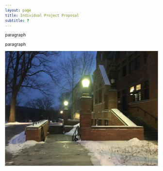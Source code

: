 ```yaml
---
layout: page
title: Individual Project Proposal
subtitle: ?
---
```

paragraph

paragraph

![Problem or something](./hopkins/Hopkins_1.JPG)
